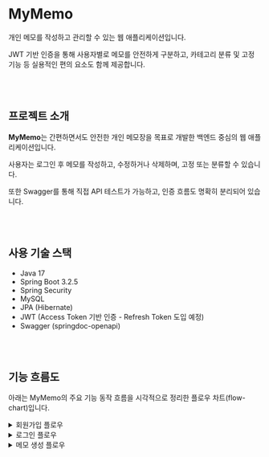 # MyMemo

개인 메모를 작성하고 관리할 수 있는 웹 애플리케이션입니다.

JWT 기반 인증을 통해 사용자별로 메모를 안전하게 구분하고, 카테고리 분류 및 고정 기능 등 실용적인 편의 요소도 함께 제공합니다.

<br><br>

## 프로젝트 소개

<b>MyMemo</b>는 간편하면서도 안전한 개인 메모장을 목표로 개발한 백엔드 중심의 웹 애플리케이션입니다.

사용자는 로그인 후 메모를 작성하고, 수정하거나 삭제하며, 고정 또는 분류할 수 있습니다.

또한 Swagger를 통해 직접 API 테스트가 가능하고, 인증 흐름도 명확히 분리되어 있습니다.

<br><br>

## 사용 기술 스택

- Java 17
- Spring Boot 3.2.5
- Spring Security
- MySQL
- JPA (Hibernate)
- JWT (Access Token 기반 인증 - Refresh Token 도입 예정)
- Swagger (springdoc-openapi)

<br><br>

## 기능 흐름도

아래는 MyMemo의 주요 기능 동작 흐름을 시각적으로 정리한 플로우 차트(flow-chart)입니다.

<details>
<summary>회원가입 플로우</summary>

![회원가입 플로우](./docs/signup-flow.png)
※ Whimsical에서 제작

</details>

<details>
<summary>로그인 플로우</summary>

![로그인 플로우](./docs/login-flow.png)
※ Whimsical에서 제작

</details>

<details>
<summary>메모 생성 플로우</summary>

![메모 생성 플로우](./docs/memo-create-flow.png)
※ Whimsical에서 제작

</details>